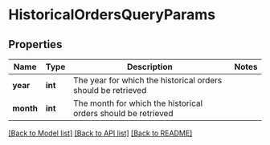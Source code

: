 # HistoricalOrdersQueryParams

## Properties
Name | Type | Description | Notes
------------ | ------------- | ------------- | -------------
**year** | **int** | The year for which the historical orders should be retrieved | 
**month** | **int** | The month for which the historical orders should be retrieved | 

[[Back to Model list]](../README.md#documentation-for-models) [[Back to API list]](../README.md#documentation-for-api-endpoints) [[Back to README]](../README.md)


